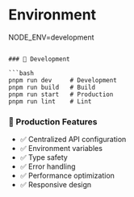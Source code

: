 # Environment
NODE_ENV=development
```

### 📝 Development

```bash
pnpm run dev     # Development
pnpm run build   # Build
pnpm run start   # Production
pnpm run lint    # Lint
```

### 🎯 Production Features

- ✅ Centralized API configuration
- ✅ Environment variables
- ✅ Type safety
- ✅ Error handling
- ✅ Performance optimization
- ✅ Responsive design